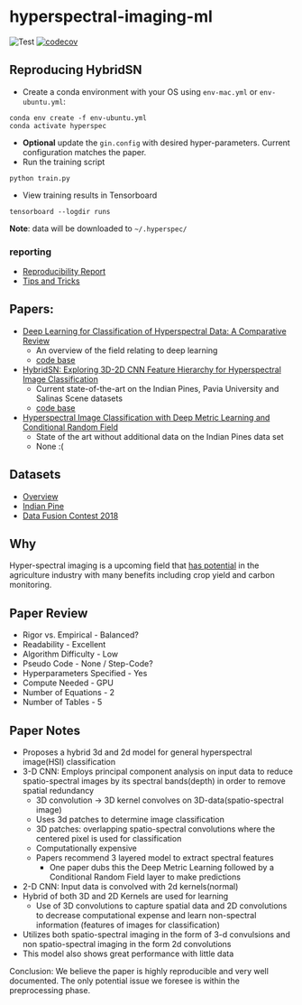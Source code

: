 # hyperspectral-imaging-ml
![Test](https://github.com/blainerothrock/hyperspectral-imaging-ml/workflows/Test/badge.svg)
[![codecov](https://codecov.io/gh/blainerothrock/hyperspectral-imaging-ml/branch/master/graph/badge.svg)](https://codecov.io/gh/blainerothrock/hyperspectral-imaging-ml)

## Reproducing HybridSN
* Create a conda environment with your OS using `env-mac.yml` or `env-ubuntu.yml`:
```shell script
conda env create -f env-ubuntu.yml
conda activate hyperspec
```
* **Optional** update the `gin.config` with desired hyper-parameters. Current configuration matches the paper.
* Run the training script
```shell script
python train.py
```
* View training results in Tensorboard
```shell script
tensorboard --logdir runs
```
**Note**: data will be downloaded to `~/.hyperspec/`

### reporting
* [Reproducibility Report](reproducibility_report.md)
* [Tips and Tricks](tips_and_tricks.md)

## Papers:
* [Deep Learning for Classification
of Hyperspectral Data: A Comparative Review](https://arxiv.org/pdf/1904.10674.pdf)
    - An overview of the field relating to deep learning
    - [code base](https://github.com/nshaud/DeepHyperX)
* [HybridSN: Exploring 3D-2D CNN Feature Hierarchy for Hyperspectral Image Classification](https://arxiv.org/pdf/1902.06701v3.pdf)
  - Current state-of-the-art on the Indian Pines, Pavia University and Salinas Scene datasets
  - [code base](https://github.com/gokriznastic/HybridSN)
* [Hyperspectral Image Classification with Deep Metric Learning and Conditional Random Field](https://arxiv.org/pdf/1903.06258v2.pdf)
  - State of the art without additional data on the Indian Pines data set
  -  None :(

## Datasets
* [Overview](http://www.ehu.eus/ccwintco/index.php?title=Hyperspectral_Remote_Sensing_Scenes)
* [Indian Pine](https://purr.purdue.edu/publications/1947/1)
* [Data Fusion Contest 2018](https://mediatum.ub.tum.de/1474000?id=1474000)

## Why
Hyper-spectral imaging is a upcoming field that [has potential](https://www.cloudagronomics.com/technology) in the agriculture industry with many benefits including crop yield and carbon monitoring.

## Paper Review
* Rigor vs. Empirical - Balanced?
* Readability - Excellent
* Algorithm Difficulty - Low
* Pseudo Code - None / Step-Code?
* Hyperparameters Specified - Yes
* Compute Needed - GPU
* Number of Equations - 2
* Number of Tables - 5

## Paper Notes
* Proposes a hybrid 3d and 2d model for general hyperspectral image(HSI) classification
* 3-D CNN: Employs principal component analysis on input data to reduce spatio-spectral images by its spectral bands(depth) in order to remove spatial redundancy
  - 3D convolution → 3D kernel convolves on 3D-data(spatio-spectral image)
  - Uses 3d patches to determine image classification
  - 3D patches: overlapping spatio-spectral convolutions where the centered pixel is used for classification
  - Computationally expensive
  - Papers recommend 3 layered model to extract spectral features
    - One paper dubs this the Deep Metric Learning followed by a Conditional Random Field layer to make predictions
* 2-D CNN: Input data is convolved with 2d kernels(normal)
* Hybrid of both 3D and 2D Kernels are used for learning
  - Use of 3D convolutions to capture spatial data and 2D convolutions to decrease computational expense and learn non-spectral information (features of images for classification)
* Utilizes both spatio-spectral imaging in the form of 3-d convulsions and non spatio-spectral imaging in the form 2d convolutions
* This model also shows great performance with little data


Conclusion: We believe the paper is highly reproducible and very well documented. The only potential issue we foresee is within the preprocessing phase.
